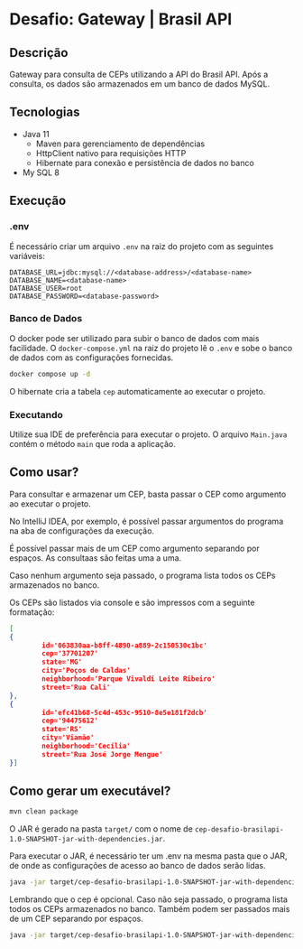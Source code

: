 # Desafio: Gateway | Brasil API

## Descrição

Gateway para consulta de CEPs utilizando a API do Brasil API. Após a consulta, os dados são armazenados em um banco de dados MySQL.

## Tecnologias

- Java 11
  - Maven para gerenciamento de dependências
  - HttpClient nativo para requisições HTTP
  - Hibernate para conexão e persistência de dados no banco
- My SQL 8

## Execução

### .env

É necessário criar um arquivo `.env` na raiz do projeto com as seguintes variáveis:

```env
DATABASE_URL=jdbc:mysql://<database-address>/<database-name>
DATABASE_NAME=<database-name>
DATABASE_USER=root
DATABASE_PASSWORD=<database-password>
```

### Banco de Dados

O docker pode ser utilizado para subir o banco de dados com mais facilidade. O `docker-compose.yml` na raiz do projeto lê o `.env` e sobe o banco de dados com as configurações fornecidas.

```bash
docker compose up -d
```

O hibernate cria a tabela `cep` automaticamente ao executar o projeto.

### Executando

Utilize sua IDE de preferência para executar o projeto. O arquivo `Main.java` contém o método `main` que roda a aplicação.

## Como usar?

Para consultar e armazenar um CEP, basta passar o CEP como argumento ao executar o projeto. 
 
No IntelliJ IDEA, por exemplo, é possível passar argumentos do programa na aba de configurações da execução.

É possível passar mais de um CEP como argumento separando por espaços. As consultaas são feitas uma a uma.

Caso nenhum argumento seja passado, o programa lista todos os CEPs armazenados no banco.

Os CEPs são listados via console e são impressos com a seguinte formatação:

```json
[
{
        id='063830aa-b8ff-4890-a889-2c150530c1bc'
        cep='37701207'
        state='MG'
        city='Poços de Caldas'
        neighborhood='Parque Vivaldi Leite Ribeiro'
        street='Rua Cali'
},
{
        id='efc41b68-5c4d-453c-9510-8e5e181f2dcb'
        cep='94475612'
        state='RS'
        city='Viamão'
        neighborhood='Cecília'
        street='Rua José Jorge Mengue'
}]
```

## Como gerar um executável?

```bash
mvn clean package
```

O JAR é gerado na pasta `target/` com o nome de `cep-desafio-brasilapi-1.0-SNAPSHOT-jar-with-dependencies.jar`. 

Para executar o JAR, é necessário ter um .env na mesma pasta que o JAR, de onde as configurações de acesso ao banco de dados serão lidas.

```bash
java -jar target/cep-desafio-brasilapi-1.0-SNAPSHOT-jar-with-dependencies.jar
```

Lembrando que o cep é opcional. Caso não seja passado, o programa lista todos os CEPs armazenados no banco. Também podem ser passados mais de um CEP separando por espaços.

```bash
java -jar target/cep-desafio-brasilapi-1.0-SNAPSHOT-jar-with-dependencies.jar 01001000 01001001 01001002
```